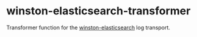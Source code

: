 # winston-elasticsearch-transformer

Transformer function for the
[winston-elasticsearch](https://github.com/vanthome/winston-elasticsearch)
log transport.
